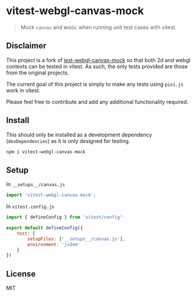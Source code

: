# vitest-webgl-canvas-mock

> Mock `canvas` and `WebGL` when running unit test cases with vitest.

## Disclaimer

This project is a fork of [jest-webgl-canvas-mock](https://github.com/Adamfsk/jest-webgl-canvas-mock) so that both 2d and webgl contexts can be tested in vitest. As such, the only tests provided are those from the original projects. 

The current goal of this project is simply to make any tests using `pixi.js` work in vitest.

Please feel free to contribute and add any additional functionality required.

## Install

This should only be installed as a development dependency (`devDependencies`) as it is only designed for testing.

```bash
npm i vitest-webgl-canvas-mock
```

## Setup

In `__setups__/canvas.js`

```js
import 'vitest-webgl-canvas-mock';
```

In `vitest.config.js`
```js
import { defineConfig } from 'vitest/config'

export default defineConfig({
    test: {
        setupFiles: ['__setups__/canvas.js'],
        environment: 'jsdom'
    }
})

```

## License

MIT
